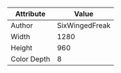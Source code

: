 # 
| Attribute | Value |
| ---  | ---     |
| Author | SixWingedFreak |
| Width | 1280 |
| Height | 960 |
| Color Depth | 8 |
